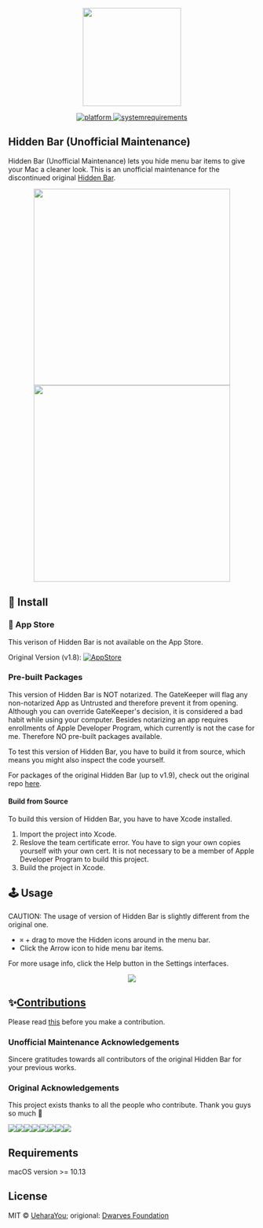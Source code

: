 <p align="center">
	<img width="200" height="200" margin-right="100%" src="https://github.com/dwarvesf/hidden/blob/develop/img/icon_512%402x.png?raw=true">
</p>
<p align="center">
	<a href="https://img.shields.io/badge/platform-macOS-lightgrey.svg">
 		<img src="https://img.shields.io/badge/platform-macOS-lightgrey.svg" alt="platform">
	</a>
	<a href="https://img.shields.io/badge/requirements-macOS High Sierra+-ff69b4.svg">
 		<img src="https://img.shields.io/badge/requirements-macOS High Sierra+-ff69b4.svg" alt="systemrequirements">
	</a>
</p>

## Hidden Bar (Unofficial Maintenance)
Hidden Bar (Unofficial Maintenance) lets you hide menu bar items to give your Mac a cleaner look.
This is an unofficial maintenance for the discontinued original [Hidden Bar](https://github.com/dwarvesf/hidden).

<p align="center">
	<img width="400" src="img/screen1.png">
	<img width="400" src="img/screen2.png">
</p>

## 🚀 Install

###  App Store

This verison of Hidden Bar is not available on the App Store.

Original Version (v1.8): [![AppStore](img/appstore.svg)](https://itunes.apple.com/app/hidden-bar/id1452453066)

### Pre-built Packages

This version of Hidden Bar is NOT notarized. The GateKeeper will flag any non-notarized App as Untrusted and therefore prevent it from opening. Although you can override GateKeeper's decision, it is considered a bad habit while using your computer. Besides notarizing an app requires enrollments of Apple Developer Program, which currently is not the case for me. Therefore NO pre-built packages available.

To test this version of Hidden Bar, you have to build it from source, which means you might also inspect the code yourself.

For packages of the original Hidden Bar (up to v1.9), check out the original repo [here](https://github.com/dwarvesf/hidden).

#### Build from Source

To build this version of Hidden Bar, you have to have Xcode installed.

1. Import the project into Xcode.
2. Reslove the team certificate error. You have to sign your own copies yourself with your own cert. It is not necessary to be a member of Apple Developer Program to build this project.
3. Build the project in Xcode.

## 🕹 Usage

CAUTION: The usage of version of Hidden Bar is slightly different from the original one.

* `⌘` + drag to move the Hidden icons around in the menu bar.
* Click the Arrow icon to hide menu bar items.

For more usage info, click the Help button in the Settings interfaces.

<p align="center">
	<img src="img/tutorial.gif">
</p>

## ✨<a href="https://github.com/dwarvesf/hidden/graphs/contributors">Contributions</a>

Please read [this](CONTRIBUTING.md) before you make a contribution.

### Unofficial Maintenance Acknowledgements

Sincere gratitudes towards all contributors of the original Hidden Bar for your previous works.

### Original Acknowledgements

This project exists thanks to all the people who contribute. Thank you guys so much 👏

[![](https://sourcerer.io/fame/phucledien/dwarvesf/hidden/images/0)](https://sourcerer.io/fame/phucledien/dwarvesf/hidden/links/0)[![](https://sourcerer.io/fame/phucledien/dwarvesf/hidden/images/1)](https://sourcerer.io/fame/phucledien/dwarvesf/hidden/links/1)[![](https://sourcerer.io/fame/phucledien/dwarvesf/hidden/images/2)](https://sourcerer.io/fame/phucledien/dwarvesf/hidden/links/2)[![](https://sourcerer.io/fame/phucledien/dwarvesf/hidden/images/3)](https://sourcerer.io/fame/phucledien/dwarvesf/hidden/links/3)[![](https://sourcerer.io/fame/phucledien/dwarvesf/hidden/images/4)](https://sourcerer.io/fame/phucledien/dwarvesf/hidden/links/4)[![](https://sourcerer.io/fame/phucledien/dwarvesf/hidden/images/5)](https://sourcerer.io/fame/phucledien/dwarvesf/hidden/links/5)[![](https://sourcerer.io/fame/phucledien/dwarvesf/hidden/images/6)](https://sourcerer.io/fame/phucledien/dwarvesf/hidden/links/6)[![](https://sourcerer.io/fame/phucledien/dwarvesf/hidden/images/7)](https://sourcerer.io/fame/phucledien/dwarvesf/hidden/links/7)

## Requirements
macOS version >= 10.13

## License

MIT &copy; [UeharaYou](https://github.com/UeharaYou); origional: [Dwarves Foundation](https://github.com/dwarvesf)
